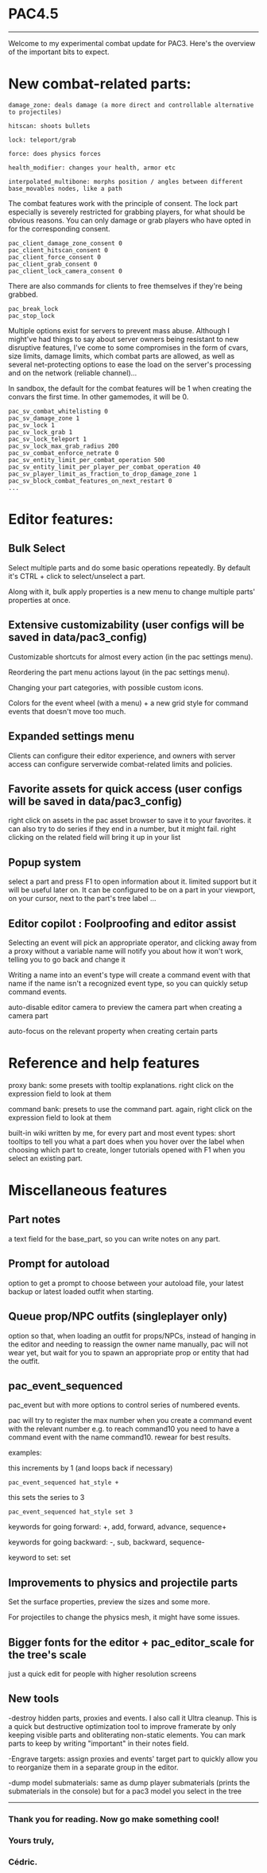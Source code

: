 # PAC4.5

---

Welcome to my experimental combat update for PAC3. Here's the overview of the important bits to expect.


# New combat-related parts:

	damage_zone: deals damage (a more direct and controllable alternative to projectiles)
 
 	hitscan: shoots bullets
	
 	lock: teleport/grab
	
	force: does physics forces
 
 	health_modifier: changes your health, armor etc
	
	interpolated_multibone: morphs position / angles between different base_movables nodes, like a path


The combat features work with the principle of consent. The lock part especially is severely restricted for grabbing players, for what should be obvious reasons. You can only damage or grab players who have opted in for the corresponding consent.

	pac_client_damage_zone_consent 0
	pac_client_hitscan_consent 0
	pac_client_force_consent 0
	pac_client_grab_consent 0
	pac_client_lock_camera_consent 0

There are also commands for clients to free themselves if they're being grabbed.

 	pac_break_lock
	pac_stop_lock

Multiple options exist for servers to prevent mass abuse. Although I might've had things to say about server owners being resistant to new disruptive features, I've come to some compromises in the form of cvars, size limits, damage limits, which combat parts are allowed, as well as several net-protecting options to ease the load on the server's processing and on the network (reliable channel)...

In sandbox, the default for the combat features will be 1 when creating the convars the first time. In other gamemodes, it will be 0.

	pac_sv_combat_whitelisting 0
	pac_sv_damage_zone 1
	pac_sv_lock 1
	pac_sv_lock_grab 1
	pac_sv_lock_teleport 1
	pac_sv_lock_max_grab_radius 200
 	pac_sv_combat_enforce_netrate 0
	pac_sv_entity_limit_per_combat_operation 500
 	pac_sv_entity_limit_per_player_per_combat_operation 40
  	pac_sv_player_limit_as_fraction_to_drop_damage_zone 1
	pac_sv_block_combat_features_on_next_restart 0
 	...


# Editor features:

## Bulk Select

Select multiple parts and do some basic operations repeatedly. By default it's CTRL + click to select/unselect a part.

Along with it, bulk apply properties is a new menu to change multiple parts' properties at once.

	
## Extensive customizability (user configs will be saved in data/pac3_config)

Customizable shortcuts for almost every action (in the pac settings menu).

Reordering the part menu actions layout (in the pac settings menu).

Changing your part categories, with possible custom icons.

Colors for the event wheel (with a menu) + a new grid style for command events that doesn't move too much.


## Expanded settings menu

Clients can configure their editor experience, and owners with server access can configure serverwide combat-related limits and policies.

## Favorite assets for quick access (user configs will be saved in data/pac3_config)

right click on assets in the pac asset browser to save it to your favorites. it can also try to do series if they end in a number, but it might fail. right clicking on the related field will bring it up in your list
	
## Popup system

select a part and press F1 to open information about it. limited support but it will be useful later on. It can be configured to be on a part in your viewport, on your cursor, next to the part's tree label ...
 
## Editor copilot : Foolproofing and editor assist

Selecting an event will pick an appropriate operator, and clicking away from a proxy without a variable name will notify you about how it won't work, telling you to go back and change it

Writing a name into an event's type will create a command event with that name if the name isn't a recognized event type, so you can quickly setup command events.

auto-disable editor camera to preview the camera part when creating a camera part

auto-focus on the relevant property when creating certain parts

# Reference and help features

proxy bank: some presets with tooltip explanations. right click on the expression field to look at them
 
command bank: presets to use the command part. again, right click on the expression field to look at them

built-in wiki written by me, for every part and most event types: short tooltips to tell you what a part does when you hover over the label when choosing which part to create, longer tutorials opened with F1 when you select an existing part.


# Miscellaneous features

## Part notes

a text field for the base_part, so you can write notes on any part.

## Prompt for autoload

option to get a prompt to choose between your autoload file, your latest backup or latest loaded outfit when starting.

## Queue prop/NPC outfits (singleplayer only)

option so that, when loading an outfit for props/NPCs, instead of hanging in the editor and needing to reassign the owner name manually, pac will not wear yet, but wait for you to spawn an appropriate prop or entity that had the outfit.

## pac_event_sequenced

pac_event but with more options to control series of numbered events.

pac will try to register the max number when you create a command event with the relevant number e.g. to reach command10 you need to have a command event with the name command10. rewear for best results.

examples:

this increments by 1 (and loops back if necessary)

	pac_event_sequenced hat_style +
 
this sets the series to 3

 	pac_event_sequenced hat_style set 3

keywords for going forward: +, add, forward, advance, sequence+

keywords for going backward: -, sub, backward, sequence-

keyword to set: set


## Improvements to physics and projectile parts

Set the surface properties, preview the sizes and some more.

For projectiles to change the physics mesh, it might have some issues.
 
## Bigger fonts for the editor + pac_editor_scale for the tree's scale

just a quick edit for people with higher resolution screens

## New tools

-destroy hidden parts, proxies and events. I also call it Ultra cleanup. This is a quick but destructive optimization tool to improve framerate by only keeping visible parts and obliterating non-static elements. You can mark parts to keep by writing "important" in their notes field.

-Engrave targets: assign proxies and events' target part to quickly allow you to reorganize them in a separate group in the editor.

-dump model submaterials: same as dump player submaterials (prints the submaterials in the console) but for a pac3 model you select in the tree

---

### Thank you for reading. Now go make something cool!

### Yours truly,
### Cédric.
